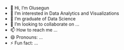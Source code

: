 - 👋 Hi, I’m Olusegun
- 👀 I’m interested in Data Analytics and Visualizations 
- 🌱 I’m graduate of Data Science 
- 💞️ I’m looking to collaborate on ...
- 📫 How to reach me ...
- 😄 Pronouns: ...
- ⚡ Fun fact: ...

<!---
toyosi385/toyosi385 is a ✨ special ✨ repository because its `README.md` (this file) appears on your GitHub profile.
You can click the Preview link to take a look at your changes.
--->
